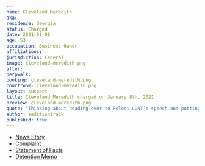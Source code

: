 ```yaml
---
name: Cleveland Meredith
aka:
residence: Georgia
status: Charged
date: 2021-01-08
age: 53
occupation: Business Owner
affiliations:
jurisdiction: Federal
image: cleveland-meredith.png
after:
perpwalk:
booking: cleveland-meredith.png
courtroom: cleveland-meredith.png
layout: suspect
title: Cleveland Meredith charged on January 8th, 2021
preview: cleveland-meredith.png
quote: "Thinking about heading over to Pelosi CUNT’s speech and putting a bullet in her noggin on Live TV [purple devil emoji]."
author: seditiontrack
published: true
---
```


- [News Story](https://www.11alive.com/article/news/nation-world/atlanta-area-man-arrested-capitol-riots/85-5a25b7ac-2f66-4580-8a46-d11a15a0e5e0)
- [Complaint](https://www.justice.gov/opa/page/file/1353306/download)
- [Statement of Facts](https://www.justice.gov/opa/page/file/1353311/download)
- [Detention Memo](https://extremism.gwu.edu/sites/g/files/zaxdzs2191/f/Cleveland%20Meredith%20Detention%20Memorandum.pdf)